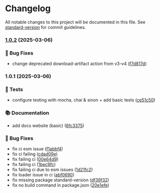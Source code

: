 # Changelog

All notable changes to this project will be documented in this file. See [standard-version](https://github.com/conventional-changelog/standard-version) for commit guidelines.

### [1.0.2](https://github.com/shaiknoorullah/serverforge/compare/v1.0.1...v1.0.2) (2025-03-06)


### 🐛 Bug Fixes

* change deprecated download-artifact action from v3-v4 ([f7d817d](https://github.com/shaiknoorullah/serverforge/commit/f7d817dd56c0618fc8aa8908759c21ab3606bf04))

### 1.0.1 (2025-03-06)


### 🧪 Tests

* configure testing with mocha, chai & sinon + add basic tests ([ce51c50](https://github.com/shaiknoorullah/serverforge/commit/ce51c50bccbed9457fc24ee219379173235ce244))


### 📚 Documentation

* add docs website (basic) ([6fc3375](https://github.com/shaiknoorullah/serverforge/commit/6fc3375b1c884d6bcf4a463091521cbae24a0abc))


### 🐛 Bug Fixes

* fix ci esm issue ([f1abbf4](https://github.com/shaiknoorullah/serverforge/commit/f1abbf484be040746273ea55372727fcc9be5c37))
* fix ci failing ([cdad09e](https://github.com/shaiknoorullah/serverforge/commit/cdad09e364e943b89799060dd18262a6ca206fb3))
* fix failing ci ([00e64d9](https://github.com/shaiknoorullah/serverforge/commit/00e64d988a94f4cbd5b2880ade6786e28f390d00))
* fix failing ci ([1bec9fc](https://github.com/shaiknoorullah/serverforge/commit/1bec9fc8a600a888f3fc93654d878bfbff552d4e))
* fix failing ci due to esm issues ([1d21fc2](https://github.com/shaiknoorullah/serverforge/commit/1d21fc2da9359742567ff77ac47e72109b3fae73))
* fix loader issue in ci ([abf0690](https://github.com/shaiknoorullah/serverforge/commit/abf0690773d1b3523bc893257c16cd5cc8bdee69))
* fix missing package standard-version ([df39f32](https://github.com/shaiknoorullah/serverforge/commit/df39f32cf1a28f3eb06dfd15a3bf823c60165407))
* fix no build command in package.json ([20e1efe](https://github.com/shaiknoorullah/serverforge/commit/20e1efef1dd28a472fc1683631710d3de0882e46))
